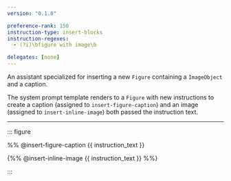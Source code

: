 ```yaml
---
version: "0.1.0"

preference-rank: 150
instruction-type: insert-blocks
instruction-regexes:
  - (?i)\bfigure with image\b

delegates: [none]
---
```


An assistant specialized for inserting a new `Figure` containing a `ImageObject` and a caption.

The system prompt template renders to a `Figure` with new instructions to create a caption (assigned to `insert-figure-caption`) and an image (assigned to `insert-inline-image`) both passed the instruction text.

---

::: figure

%% @insert-figure-caption {{ instruction_text }}

{%% @insert-inline-image {{ instruction_text }} %%}

:::
